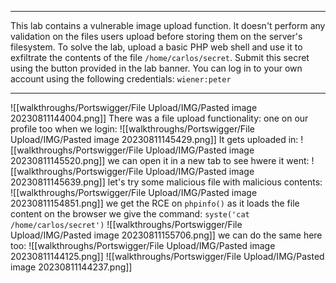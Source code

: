 ***
This lab contains a vulnerable image upload function. It doesn't perform any validation on the files users upload before storing them on the server's filesystem.
To solve the lab, upload a basic PHP web shell and use it to exfiltrate the contents of the file `/home/carlos/secret`. Submit this secret using the button provided in the lab banner.
You can log in to your own account using the following credentials: `wiener:peter`
***
![[walkthroughs/Portswigger/File Upload/IMG/Pasted image 20230811144004.png]]
There was a file upload functionality:
one on our profile too when we login:
![[walkthroughs/Portswigger/File Upload/IMG/Pasted image 20230811145429.png]]
It gets uploaded in:
![[walkthroughs/Portswigger/File Upload/IMG/Pasted image 20230811145520.png]]
we can open it in a new tab to see hwere it went:
![[walkthroughs/Portswigger/File Upload/IMG/Pasted image 20230811145639.png]]
let's try some malicious file with malicious contents:
![[walkthroughs/Portswigger/File Upload/IMG/Pasted image 20230811154851.png]]
we get the RCE on `phpinfo()` as it loads the file content on the browser
we give the command:
`syste('cat /home/carlos/secret')`
![[walkthroughs/Portswigger/File Upload/IMG/Pasted image 20230811155706.png]]
we can do the same here too:
![[walkthroughs/Portswigger/File Upload/IMG/Pasted image 20230811144125.png]]
![[walkthroughs/Portswigger/File Upload/IMG/Pasted image 20230811144237.png]]

